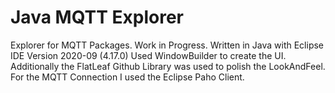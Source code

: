# Java MQTT Explorer
Explorer for MQTT Packages. Work in Progress.
Written in Java with Eclipse IDE Version 2020-09 (4.17.0)
Used WindowBuilder to create the UI. Additionally the FlatLeaf Github Library was used to polish the LookAndFeel.
For the MQTT Connection I used the Eclipse Paho Client.
